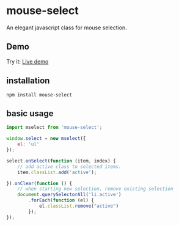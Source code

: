 # mouse-select
An elegant javascript class for mouse selection.

## Demo
Try it: [Live demo](https://n1crack.github.io/mouse-select/demo.html)

## installation
````
npm install mouse-select
````

## basic usage
````javascript
import mselect from 'mouse-select';

window.select = new mselect({
    el: 'ul'
});

select.onSelect(function (item, index) {
    // add active class to selected items.
    item.classList.add('active');

}).onClear(function () {
    // when starting new selection, remove existing selection
    document.querySelectorAll('li.active')
        .forEach(function (el) {
            el.classList.remove("active")
        });
});

````
